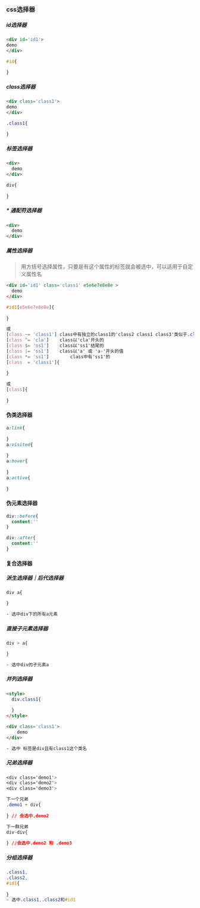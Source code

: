 ### css选择器

##### id选择器

```html
<div id='id1'>
demo
</div>
```

```css
#id{
  
}
```



##### class选择器

```html
<div class='class1'>
demo
</div>
```

```css
.class1{
  
}
```



##### 标签选择器

```html
<div>
  demo
</div>
```

```css
div{
  
}
```



##### * 通配符选择器

```html
<div>
  demo
</div>
```



##### 属性选择器

> 用方括号选择属性，只要是有这个属性的标签就会被选中，可以适用于自定义属性名

```html
<div id='id1' class='class1' e5e6e7e8e8e >
  demo
</div>
```

```css
#id1[e5e6e7e8e8e]{
  
}

或
[class ~= 'class1'] class中有独立的class1的'class2 class1 class3'类似于.class1{}
[class ^= 'cla']    class以'cla'开头的
[class $= 'ss1']    class以'ss1'结尾的
[class |= 'ss1']    class以'a' 或 'a-'开头的值
[class *= 'ss1']		class中有'ss1'的
[class  = 'class1']{
  
}

或
[class]{
  
}
```

#### 伪类选择器

```css
a:link{
  
}
a:visited{
  
}
a:hover{
  
}
a:active{
  
}

```



#### 伪元素选择器

```css
div::before{
  content:''
}

div::after{
  content:''
}
```



#### 复合选择器

##### 派生选择器｜后代选择器

```css
div a{

}

- 选中div下的所有a元素
```

##### 直接子元素选择器

```css 
div > a{

}

- 选中div的子元素a
```

##### 并列选择器

```html
<style>
  div.class1{
    
  }
</style>

<div class='class1'>
	demo
</div>

- 选中 标签是div且有class1这个类名
```

##### 兄弟选择器

```css
<div class='demo1'>
<div class='demo2'>
<div class='demo3'>

下一个兄弟
.demo1 + div{
  
} // 会选中.demo2

下一群兄弟
div~div{
  
} //会选中.demo2 和 .demo3
```

##### 分组选择器

```css
.class1,
.class2,
#id1{
  
}
- 选中.class1,.class2和#id1
```

